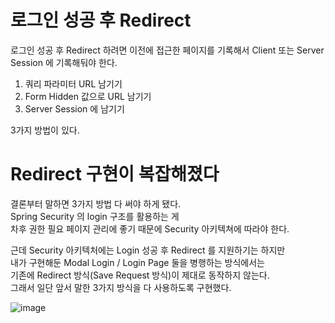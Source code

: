# 로그인 성공 후 Redirect 
로그인 성공 후 Redirect 하려면 이전에 접근한 페이지를 기록해서 Client 또는 Server Session 에 기록해둬야 한다.  
  
1. 쿼리 파라미터 URL 남기기  
2. Form Hidden 값으로 URL 남기기  
3. Server Session 에 남기기  
  
3가지 방법이 있다.  

# Redirect 구현이 복잡해졌다  
결론부터 말하면 3가지 방법 다 써야 하게 됐다.  
Spring Security 의 login 구조를 활용하는 게  
차후 권한 필요 페이지 관리에 좋기 때문에 Security 아키텍쳐에 따라야 한다.  

근데 Security 아키텍처에는 Login 성공 후 Redirect 를 지원하기는 하지만  
내가 구현해둔 Modal Login / Login Page 둘을 병행하는 방식에서는   
기존에 Redirect 방식(Save Request 방식)이 제대로 동작하지 않는다.  
그래서 일단 앞서 말한 3가지 방식을 다 사용하도록 구현했다.  





![image](https://github.com/PhysicksKim/TIL/assets/101965836/3ecf021e-def3-4918-a8c7-d35b9f7dc0fb)  
